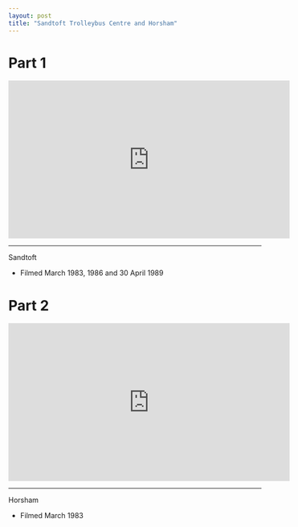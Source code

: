```yaml
---
layout: post
title: "Sandtoft Trolleybus Centre and Horsham"
---
```


# Part 1

<iframe width="560" height="315" src="https://www.youtube.com/embed/b1IYYPWUCAo" title="Sandtoft Trolleybus Centre and Horsham (Part 1)" frameBorder="0" allow="accelerometer; autoplay; clipboard-write; encrypted-media; gyroscope; picture-in-picture; web-share" allowFullScreen></iframe>

---

Sandtoft

- Filmed March 1983, 1986 and 30 April 1989

# Part 2

<iframe width="560" height="315" src="https://www.youtube.com/embed/-dfx9iyZxj8" title="Sandtoft Trolleybus Centre and Horsham (Part 2)" frameBorder="0" allow="accelerometer; autoplay; clipboard-write; encrypted-media; gyroscope; picture-in-picture; web-share" allowFullScreen></iframe>

---

Horsham

- Filmed March 1983
